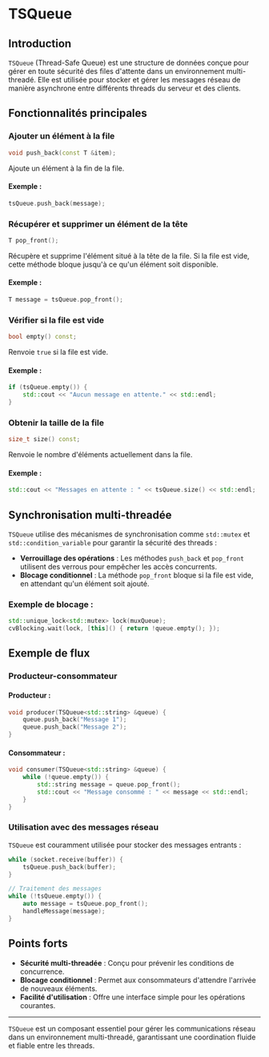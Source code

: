 # TSQueue

## Introduction

`TSQueue` (Thread-Safe Queue) est une structure de données conçue pour gérer en toute sécurité des files d'attente dans un environnement multi-threadé. Elle est utilisée pour stocker et gérer les messages réseau de manière asynchrone entre différents threads du serveur et des clients.

## Fonctionnalités principales

### Ajouter un élément à la file

```cpp
void push_back(const T &item);
```
Ajoute un élément à la fin de la file.

#### Exemple :
```cpp
tsQueue.push_back(message);
```

### Récupérer et supprimer un élément de la tête

```cpp
T pop_front();
```
Récupère et supprime l'élément situé à la tête de la file. Si la file est vide, cette méthode bloque jusqu'à ce qu'un élément soit disponible.

#### Exemple :
```cpp
T message = tsQueue.pop_front();
```

### Vérifier si la file est vide

```cpp
bool empty() const;
```
Renvoie `true` si la file est vide.

#### Exemple :
```cpp
if (tsQueue.empty()) {
    std::cout << "Aucun message en attente." << std::endl;
}
```

### Obtenir la taille de la file

```cpp
size_t size() const;
```
Renvoie le nombre d'éléments actuellement dans la file.

#### Exemple :
```cpp
std::cout << "Messages en attente : " << tsQueue.size() << std::endl;
```

## Synchronisation multi-threadée

`TSQueue` utilise des mécanismes de synchronisation comme `std::mutex` et `std::condition_variable` pour garantir la sécurité des threads :

- **Verrouillage des opérations** : Les méthodes `push_back` et `pop_front` utilisent des verrous pour empêcher les accès concurrents.
- **Blocage conditionnel** : La méthode `pop_front` bloque si la file est vide, en attendant qu'un élément soit ajouté.

### Exemple de blocage :
```cpp
std::unique_lock<std::mutex> lock(muxQueue);
cvBlocking.wait(lock, [this]() { return !queue.empty(); });
```

## Exemple de flux

### Producteur-consommateur

#### Producteur :
```cpp
void producer(TSQueue<std::string> &queue) {
    queue.push_back("Message 1");
    queue.push_back("Message 2");
}
```

#### Consommateur :
```cpp
void consumer(TSQueue<std::string> &queue) {
    while (!queue.empty()) {
        std::string message = queue.pop_front();
        std::cout << "Message consommé : " << message << std::endl;
    }
}
```

### Utilisation avec des messages réseau

`TSQueue` est couramment utilisée pour stocker des messages entrants :

```cpp
while (socket.receive(buffer)) {
    tsQueue.push_back(buffer);
}

// Traitement des messages
while (!tsQueue.empty()) {
    auto message = tsQueue.pop_front();
    handleMessage(message);
}
```

## Points forts

- **Sécurité multi-threadée** : Conçu pour prévenir les conditions de concurrence.
- **Blocage conditionnel** : Permet aux consommateurs d'attendre l'arrivée de nouveaux éléments.
- **Facilité d'utilisation** : Offre une interface simple pour les opérations courantes.

---

`TSQueue` est un composant essentiel pour gérer les communications réseau dans un environnement multi-threadé, garantissant une coordination fluide et fiable entre les threads.

